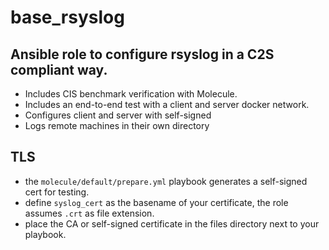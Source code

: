 # base_rsyslog

## Ansible role to configure rsyslog in a C2S compliant way.
- Includes CIS benchmark verification with Molecule.
- Includes an end-to-end test with a client and server docker network.
- Configures client and server with self-signed
- Logs remote machines in their own directory

## TLS

- the  `molecule/default/prepare.yml` playbook generates a self-signed cert for testing.
- define `syslog_cert` as the basename of your certificate, the role assumes `.crt` as file extension.
- place the CA or self-signed certificate in the files directory  next to your playbook.
